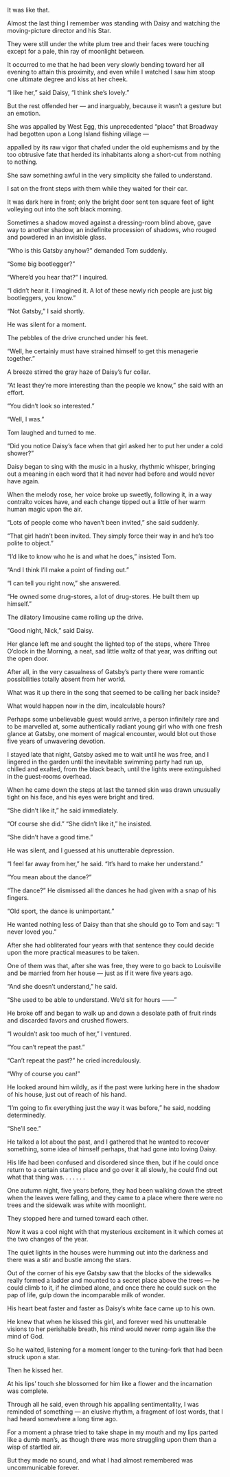 
It was like that.

Almost the last thing I remember was standing with Daisy and watching the moving-picture director and his Star.

They were still under the white plum tree and their faces were touching except for a pale, thin ray of moonlight between.

It occurred to me that he had been very slowly bending toward her all evening to attain this proximity, and even while I watched I saw him stoop one ultimate degree and kiss at her cheek.

“I like her,” said Daisy, “I think she’s lovely.”

But the rest offended her — and inarguably, because it wasn’t a gesture but an emotion.

She was appalled by West Egg, this unprecedented “place” that Broadway had begotten upon a Long Island fishing village —

appalled by its raw vigor that chafed under the old euphemisms and by the too obtrusive fate that herded its inhabitants along a short-cut from nothing to nothing.

She saw something awful in the very simplicity she failed to understand.

I sat on the front steps with them while they waited for their car.

It was dark here in front; only the bright door sent ten square feet of light volleying out into the soft black morning.

Sometimes a shadow moved against a dressing-room blind above, gave way to another shadow, an indefinite procession of shadows, who rouged and powdered in an invisible glass.

“Who is this Gatsby anyhow?” demanded Tom suddenly.

“Some big bootlegger?”

“Where’d you hear that?” I inquired.

“I didn’t hear it. I imagined it. A lot of these newly rich people are just big bootleggers, you know.”

“Not Gatsby,” I said shortly.

He was silent for a moment.

The pebbles of the drive crunched under his feet.

“Well, he certainly must have strained himself to get this menagerie together.”

A breeze stirred the gray haze of Daisy’s fur collar.

“At least they’re more interesting than the people we know,” she said with an effort.

“You didn’t look so interested.”

“Well, I was.”

Tom laughed and turned to me.

“Did you notice Daisy’s face when that girl asked her to put her under a cold shower?”

Daisy began to sing with the music in a husky, rhythmic whisper, bringing out a meaning in each word that it had never had before and would never have again.

When the melody rose, her voice broke up sweetly, following it, in a way contralto voices have, and each change tipped out a little of her warm human magic upon the air.

“Lots of people come who haven’t been invited,” she said suddenly.

“That girl hadn’t been invited. They simply force their way in and he’s too polite to object.”

“I’d like to know who he is and what he does,” insisted Tom.

“And I think I’ll make a point of finding out.”

“I can tell you right now,” she answered.

“He owned some drug-stores, a lot of drug-stores. He built them up himself.”

The dilatory limousine came rolling up the drive.

“Good night, Nick,” said Daisy.

Her glance left me and sought the lighted top of the steps, where Three O’clock in the Morning, a neat, sad little waltz of that year, was drifting out the open door.

After all, in the very casualness of Gatsby’s party there were romantic possibilities totally absent from her world.

What was it up there in the song that seemed to be calling her back inside?

What would happen now in the dim, incalculable hours?

Perhaps some unbelievable guest would arrive, a person infinitely rare and to be marvelled at, some authentically radiant young girl who with one fresh glance at Gatsby, one moment of magical encounter, would blot out those five years of unwavering devotion.

I stayed late that night, Gatsby asked me to wait until he was free, and I lingered in the garden until the inevitable swimming party had run up, chilled and exalted, from the black beach, until the lights were extinguished in the guest-rooms overhead.

When he came down the steps at last the tanned skin was drawn unusually tight on his face, and his eyes were bright and tired.

“She didn’t like it,” he said immediately.

“Of course she did.” “She didn’t like it,” he insisted.

“She didn’t have a good time.”

He was silent, and I guessed at his unutterable depression.

“I feel far away from her,” he said. “It’s hard to make her understand.”

“You mean about the dance?”

“The dance?” He dismissed all the dances he had given with a snap of his fingers.

“Old sport, the dance is unimportant.”

He wanted nothing less of Daisy than that she should go to Tom and say: “I never loved you.”

After she had obliterated four years with that sentence they could decide upon the more practical measures to be taken.

One of them was that, after she was free, they were to go back to Louisville and be married from her house — just as if it were five years ago.

“And she doesn’t understand,” he said.

“She used to be able to understand. We’d sit for hours ——”

He broke off and began to walk up and down a desolate path of fruit rinds and discarded favors and crushed flowers.

“I wouldn’t ask too much of her,” I ventured.

“You can’t repeat the past.”

“Can’t repeat the past?” he cried incredulously.

“Why of course you can!”

He looked around him wildly, as if the past were lurking here in the shadow of his house, just out of reach of his hand.

“I’m going to fix everything just the way it was before,” he said, nodding determinedly.

“She’ll see.”

He talked a lot about the past, and I gathered that he wanted to recover something, some idea of himself perhaps, that had gone into loving Daisy.

His life had been confused and disordered since then, but if he could once return to a certain starting place and go over it all slowly, he could find out what that thing was. . . . . . .

One autumn night, five years before, they had been walking down the street when the leaves were falling, and they came to a place where there were no trees and the sidewalk was white with moonlight.

They stopped here and turned toward each other.

Now it was a cool night with that mysterious excitement in it which comes at the two changes of the year.

The quiet lights in the houses were humming out into the darkness and there was a stir and bustle among the stars.

Out of the corner of his eye Gatsby saw that the blocks of the sidewalks really formed a ladder and mounted to a secret place above the trees — he could climb to it, if he climbed alone, and once there he could suck on the pap of life, gulp down the incomparable milk of wonder.

His heart beat faster and faster as Daisy’s white face came up to his own.

He knew that when he kissed this girl, and forever wed his unutterable visions to her perishable breath, his mind would never romp again like the mind of God.

So he waited, listening for a moment longer to the tuning-fork that had been struck upon a star.

Then he kissed her.

At his lips’ touch she blossomed for him like a flower and the incarnation was complete.

Through all he said, even through his appalling sentimentality, I was reminded of something — an elusive rhythm, a fragment of lost words, that I had heard somewhere a long time ago.

For a moment a phrase tried to take shape in my mouth and my lips parted like a dumb man’s, as though there was more struggling upon them than a wisp of startled air.

But they made no sound, and what I had almost remembered was uncommunicable forever.
